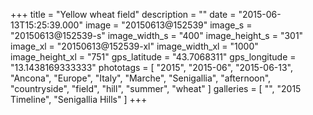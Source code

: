 +++
title = "Yellow wheat field"
description = ""
date = "2015-06-13T15:25:39.000"
image = "20150613@152539"
image_s = "20150613@152539-s"
image_width_s = "400"
image_height_s = "301"
image_xl = "20150613@152539-xl"
image_width_xl = "1000"
image_height_xl = "751"
gps_latitude = "43.7068311"
gps_longitude = "13.1438169333333"
phototags = [ "2015", "2015-06", "2015-06-13", "Ancona", "Europe", "Italy", "Marche", "Senigallia", "afternoon", "countryside", "field", "hill", "summer", "wheat" ]
galleries = [ "", "2015 Timeline", "Senigallia Hills" ]
+++
